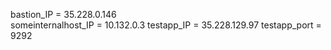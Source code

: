bastion_IP = 35.228.0.146  
someinternalhost_IP = 10.132.0.3
testapp_IP = 35.228.129.97
testapp_port = 9292
